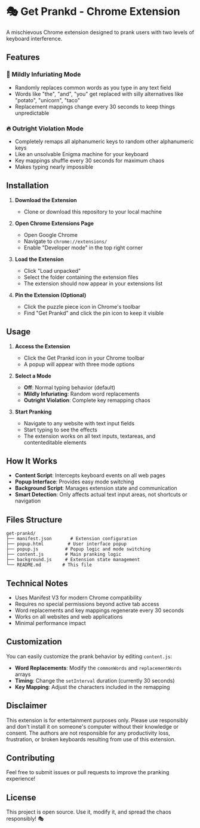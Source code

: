 # 🎭 Get Prankd - Chrome Extension

A mischievous Chrome extension designed to prank users with two levels of keyboard interference.

## Features

### 🔹 Mildly Infuriating Mode
- Randomly replaces common words as you type in any text field
- Words like "the", "and", "you" get replaced with silly alternatives like "potato", "unicorn", "taco"
- Replacement mappings change every 30 seconds to keep things unpredictable

### 🔥 Outright Violation Mode  
- Completely remaps all alphanumeric keys to random other alphanumeric keys
- Like an unsolvable Enigma machine for your keyboard
- Key mappings shuffle every 30 seconds for maximum chaos
- Makes typing nearly impossible

## Installation

1. **Download the Extension**
   - Clone or download this repository to your local machine

2. **Open Chrome Extensions Page**
   - Open Google Chrome
   - Navigate to `chrome://extensions/`
   - Enable "Developer mode" in the top right corner

3. **Load the Extension**
   - Click "Load unpacked"
   - Select the folder containing the extension files
   - The extension should now appear in your extensions list

4. **Pin the Extension (Optional)**
   - Click the puzzle piece icon in Chrome's toolbar
   - Find "Get Prankd" and click the pin icon to keep it visible

## Usage

1. **Access the Extension**
   - Click the Get Prankd icon in your Chrome toolbar
   - A popup will appear with three mode options

2. **Select a Mode**
   - **Off**: Normal typing behavior (default)
   - **Mildly Infuriating**: Random word replacements
   - **Outright Violation**: Complete key remapping chaos

3. **Start Pranking**
   - Navigate to any website with text input fields
   - Start typing to see the effects
   - The extension works on all text inputs, textareas, and contenteditable elements

## How It Works

- **Content Script**: Intercepts keyboard events on all web pages
- **Popup Interface**: Provides easy mode switching
- **Background Script**: Manages extension state and communication
- **Smart Detection**: Only affects actual text input areas, not shortcuts or navigation

## Files Structure

```
get-prankd/
├── manifest.json       # Extension configuration
├── popup.html         # User interface popup
├── popup.js          # Popup logic and mode switching
├── content.js        # Main pranking logic
├── background.js     # Extension state management
└── README.md        # This file
```

## Technical Notes

- Uses Manifest V3 for modern Chrome compatibility
- Requires no special permissions beyond active tab access
- Word replacements and key mappings regenerate every 30 seconds
- Works on all websites and web applications
- Minimal performance impact

## Customization

You can easily customize the prank behavior by editing `content.js`:

- **Word Replacements**: Modify the `commonWords` and `replacementWords` arrays
- **Timing**: Change the `setInterval` duration (currently 30 seconds)
- **Key Mapping**: Adjust the characters included in the remapping

## Disclaimer

This extension is for entertainment purposes only. Please use responsibly and don't install it on someone's computer without their knowledge or consent. The authors are not responsible for any productivity loss, frustration, or broken keyboards resulting from use of this extension.

## Contributing

Feel free to submit issues or pull requests to improve the pranking experience!

## License

This project is open source. Use it, modify it, and spread the chaos responsibly! 🎭
